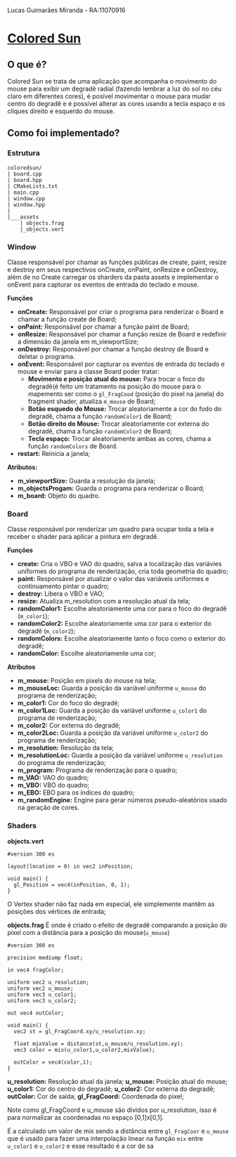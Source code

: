 Lucas Guimarães Miranda - RA:11070916
# [Colored Sun](https://lucasgm22.github.io/cg/coloredsun/)

## O que é?
Colored Sun se trata de uma aplicação que acompanha o movimento do mouse para exibir um degradê radial (fazendo lembrar a luz do sol no céu claro em diferentes cores), é posível movimentar o mouse para mudar centro do degradê e é possível alterar as cores usando a tecla espaço e os cliques direito e esquerdo do mouse.

## Como foi implementado?

### Estrutura
```
coloredsun/
| board.cpp
| board.hpp
| CMakeLists.txt
| main.cpp
| window.cpp
| window.hpp
|
|___assets
    | objects.frag
    |_objects.vert
```

### Window
Classe responsável por chamar as funções públicas de create, paint, resize e destroy em seus respectivos onCreate, onPaint, onResize e onDestroy, além de no Create carregar os sharders da pasta assets e implementar o onEvent para capturar os eventos de entrada do teclado e mouse.

**Funções**

- **onCreate:** Responsável por criar o programa para renderizar o Board e chamar a função create de Board;
- **onPaint:** Responsável por chamar a função paint de Board;
- **onResize:** Responsável por chamar a função resize de Board e redefinir a dimensão da janela em m_viewportSize;
- **onDestroy:** Responsável por chamar a função destroy de Board e deletar o programa.
- **onEvent:** Responsável por capturar os eventos de entrada do teclado e mouse e enviar para a classe Board poder tratar:
  - **Movimento e posição atual do mouse:** Para trocar o foco do degradê(é feito um tratamento na posição do mouse para o mapemento ser como o `gl_FragCood` (posição do pixel na janela) do fragment shader, atualiza `m_mouse` de Board;
  - **Botão esquedo do Mouse:** Trocar aleatoriamente a cor do fodo do degradê, chama a função `randomColor1` de Board;
  - **Botão direito do Mouse:** Trocar aleatoriamente cor externa do degradê, chama a função `randomColor2` de Board;
  - **Tecla espaço:** Trocar aleatoriamente ambas as cores, chama a função `randomColors` de Board.
- **restart:** Reinicia a janela;

**Atributos:**
- **m_viewportSize:** Guarda a resolução da janela;
- **m_objectsProgam:** Guarda o programa para renderizar o Board;
- **m_board:** Objeto do quadro.

### Board
Classe responsável por renderizar um quadro para ocupar toda a tela e receber o shader para aplicar a pintura em degradê.

**Funções**
- **create:** Cria o VBO e VAO do quadro, salva a localização das variávies uniformes do programa de renderização, cria toda geometria do quadro;
- **paint:** Responsável por atualizar o valor das variáveis uniformes e continuamento pintar o quadro;
- **destroy:** Libera o VBO e VAO;
- **resize:** Atualiza m_resolution com a resolução atual da tela;
- **randomColor1:** Escolhe aleatoriamente uma cor para o foco do degradê (`m_color1`);
- **randomColor2:** Escolhe aleatoriamente uma cor para o exterior do degradê (`m_color2`);
- **randomColors:** Escolhe aleatoriamente tanto o foco como o exterior do degradê;
- **randomColor:** Escolhe aleatoriamente uma cor;

**Atributos**
- **m_mouse:** Posição em pixels do mouse na tela;
- **m_mouseLoc:** Guarda a posição da variável uniforme `u_mouse` do programa de renderização;
- **m_color1:** Cor do foco do degradê;
- **m_color1Loc:** Guarda a posição da variável uniforme `u_color1` do programa de renderização;
- **m_color2:** Cor externa do degradê;
- **m_color2Loc:** Guarda a posição da variável uniforme `u_color2` do programa de renderização;
- **m_resolution:** Resolução da tela;
- **m_resolutionLoc:** Guarda a posição da variável uniforme `u_resolution` do programa de renderização;
- **m_program:** Programa de renderização para o quadro;
- **m_VAO:** VAO do quadro;
- **m_VBO:** VBO do quadro;
- **m_EBO:** EBO para os índices do quadro;
- **m_randomEngine:** Engine para gerar números pseudo-aleatórios usado na geração de cores.


### Shaders

**objects.vert**
```
#version 300 es

layout(location = 0) in vec2 inPosition;

void main() {
  gl_Position = vec4(inPosition, 0, 1);
}
```
O Vertex shader não faz nada em especial, ele simplemente mantêm as posições dos  vértices de entrada;

**objects.frag**
É onde é criado o efeito de degradê comparando a posição do pixel com a distância para a posição do mouse(`u_mouse`)
```
#version 300 es

precision mediump float;

in vec4 fragColor;

uniform vec2 u_resolution;
uniform vec2 u_mouse;
uniform vec3 u_color1;
uniform vec3 u_color2;

out vec4 outColor;

void main() {
  vec2 st = gl_FragCoord.xy/u_resolution.xy;

  float mixValue = distance(st,u_mouse/u_resolution.xy);
  vec3 color = mix(u_color1,u_color2,mixValue);

  outColor = vec4(color,1);
}
```
**u_resolution:** Resolução atual da janela;
**u_mouse:** Posição atual do mouse;
**u_color1:** Cor do centro do degradê;
**u_color2:** Cor externa do degradê;
**outColor:** Cor de saída;
**gl_FragCoord:** Coordenada do pixel;

Note como gl_FragCoord e u_mouse são dividos por u_resolution, isso é para normalizar as coordenadas no espaço [0,1]x[0,1]. 

É a calculado um valor de mix sendo a distância entre `gl_FragCoor` e `u_mouse` que é usado para fazer uma interpolação linear na função `mix` entre `u_color1` e `u_color2` e esse resultado é a cor de sa
